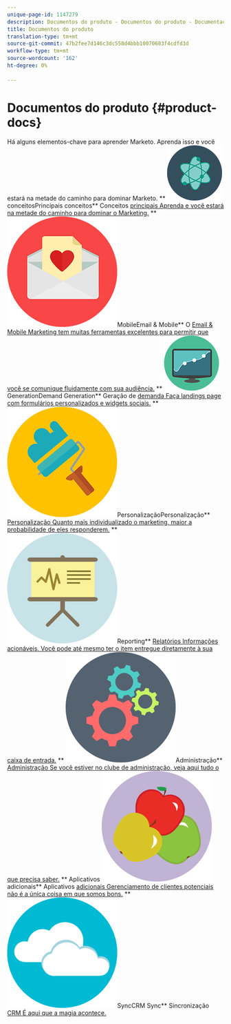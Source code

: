 ```yaml
---
unique-page-id: 1147279
description: Documentos do produto - Documentos do produto - Documentação do produto
title: Documentos do produto
translation-type: tm+mt
source-git-commit: 47b2fee7d146c3dc558d4bbb10070683f4cdfd3d
workflow-type: tm+mt
source-wordcount: '162'
ht-degree: 0%

---
```



# Documentos do produto {#product-docs}

Há alguns elementos-chave para aprender Marketo. Aprenda isso e você estará na metade do caminho para dominar Marketo.
** ![Principais](assets/education-science-12.png)conceitosPrincipais conceitos** Conceitos [principais Aprenda e você estará na metade do caminho para dominar o Marketing.](product-docs/core-marketo-concepts.md)     ** ![Email &amp;](assets/valentine-day-10.png)MobileEmail &amp; Mobile** O [Email &amp; Mobile Marketing tem muitas ferramentas excelentes para permitir que você se comunique fluidamente com sua audiência.](https://docs.marketo.com/pages/viewpage.action?pageId=557076)     ** ![Demand](assets/seo-04.png)GenerationDemand Generation** Geração de [demanda Faça landings page com formulários personalizados e widgets sociais.](product-docs/demand-generation.md)     ** ![](assets/graphic-design-tools-19.png)PersonalizaçãoPersonalização** [Personalização Quanto mais individualizado o marketing, maior a probabilidade de eles responderem.](product-docs/personalization.md)     ** ![](assets/office-21.png)Reporting** [Relatórios Informações acionáveis. Você pode até mesmo ter o item entregue diretamente à sua caixa de entrada.](product-docs/reporting.md)     ** ![](assets/technology-08.png)Administração** [Administração Se você estiver no clube de administração, veja aqui tudo o que precisa saber.](https://docs.marketo.com/display/DOCS/Administration)     ** Aplicativos ![adicionaisAplicativos](assets/food-10.png)adicionais** Aplicativos [adicionais Gerenciamento de clientes potenciais não é a única coisa em que somos bons.](product-docs/additional-apps.md)     ** ![CRM](assets/seo-33.png)SyncCRM Sync** Sincronização [CRM É aqui que a magia acontece.](product-docs/crm-sync.md)